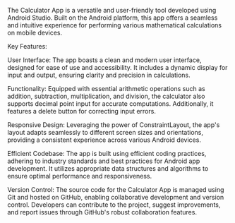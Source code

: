 The Calculator App is a versatile and user-friendly tool developed using Android Studio. Built on the Android platform, this app offers a seamless and intuitive experience for performing various mathematical calculations on mobile devices.

Key Features:

User Interface: The app boasts a clean and modern user interface, designed for ease of use and accessibility. It includes a dynamic display for input and output, ensuring clarity and precision in calculations.

Functionality: Equipped with essential arithmetic operations such as addition, subtraction, multiplication, and division, the calculator also supports decimal point input for accurate computations. Additionally, it features a delete button for correcting input errors.

Responsive Design: Leveraging the power of ConstraintLayout, the app's layout adapts seamlessly to different screen sizes and orientations, providing a consistent experience across various Android devices.

Efficient Codebase: The app is built using efficient coding practices, adhering to industry standards and best practices for Android app development. It utilizes appropriate data structures and algorithms to ensure optimal performance and responsiveness.

Version Control: The source code for the Calculator App is managed using Git and hosted on GitHub, enabling collaborative development and version control. Developers can contribute to the project, suggest improvements, and report issues through GitHub's robust collaboration features.
